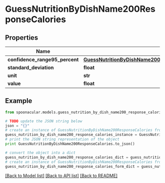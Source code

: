 # GuessNutritionByDishName200ResponseCalories


## Properties

Name | Type | Description | Notes
------------ | ------------- | ------------- | -------------
**confidence_range95_percent** | [**GuessNutritionByDishName200ResponseCaloriesConfidenceRange95Percent**](GuessNutritionByDishName200ResponseCaloriesConfidenceRange95Percent.md) |  | 
**standard_deviation** | **float** |  | 
**unit** | **str** |  | 
**value** | **float** |  | 

## Example

```python
from spoonacular.models.guess_nutrition_by_dish_name200_response_calories import GuessNutritionByDishName200ResponseCalories

# TODO update the JSON string below
json = "{}"
# create an instance of GuessNutritionByDishName200ResponseCalories from a JSON string
guess_nutrition_by_dish_name200_response_calories_instance = GuessNutritionByDishName200ResponseCalories.from_json(json)
# print the JSON string representation of the object
print GuessNutritionByDishName200ResponseCalories.to_json()

# convert the object into a dict
guess_nutrition_by_dish_name200_response_calories_dict = guess_nutrition_by_dish_name200_response_calories_instance.to_dict()
# create an instance of GuessNutritionByDishName200ResponseCalories from a dict
guess_nutrition_by_dish_name200_response_calories_form_dict = guess_nutrition_by_dish_name200_response_calories.from_dict(guess_nutrition_by_dish_name200_response_calories_dict)
```
[[Back to Model list]](../README.md#documentation-for-models) [[Back to API list]](../README.md#documentation-for-api-endpoints) [[Back to README]](../README.md)


